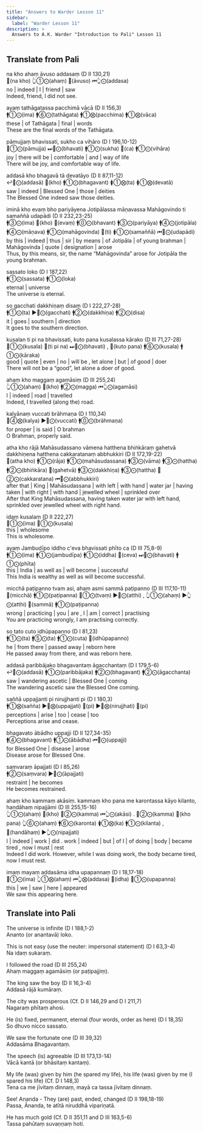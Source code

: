 ```yaml
---
title: "Answers to Warder Lesson 11"
sidebar:
  label: "Warder Lesson 11"
description: >
  Answers to A.K. Warder "Introduction to Pali" Lesson 11
---
```


## Translate from Pali

na kho ahaṃ āvuso addasaṃ (D II 130,21)  
🔼(na kho) 👆①⨀(ahaṃ) 🔼(āvuso) ⏮👆⨀(addasa)  
no | indeed | I | friend | saw  
Indeed, friend, I did not see.

ayaṃ tathāgatassa pacchimā vācā (D II 156,3)  
🚹①⨀(ima) 🚹⑥⨀(tathāgata) 🚹①⨂(pacchima) 🚹①⨂(vāca)  
these | of Tathāgata | final | words  
These are the final words of the Tathāgata.

pāmujjaṃ bhavissati, sukho ca vihāro (D I 196,10-12)  
🚻①⨀(pāmujja) ⏭🤟⨀(bhavati) 🚹①⨀(sukha) 🔼(ca) 🚹①⨀(vihāra)  
joy | there will be | comfortable | and | way of life  
There will be joy, and comfortable way of life.

addasā kho bhagavā tā devatāyo (D II 87,11-12)  
↩️🤟⨀(addasā) 🔼(kho) 🚹①⨀(bhagavant) 🚺①⨂(ta) 🚺①⨂(devatā)  
saw | indeed | Blessed One | those | deities  
The Blessed One indeed saw those deities.

iminā kho evaṃ bho pariyāyena Jotipālassa māṇavassa Mahāgovindo ti samaññā udapādi (D II 232,23-25)  
🚹③⨀(ima) 🔼(kho) 🔼(evaṃ) 🚹⓪⨀(bhavant) 🚹③⨀(pariyāya) 🚹④⨀(jotipāla) 🚹④⨀(māṇava) 🚹①⨀(mahāgovinda) 🔼(ti) 🚺①⨀(samaññā) ⏮🤟⨀(udapādi)  
by this | indeed | thus | sir | by means | of Jotipāla | of young brahman | Mahāgovinda | quote | designation | arose  
Thus, by this means, sir, the name “Mahāgovinda” arose for Jotipāla the young brahman.

sassato loko (D I 187,22)  
🚹①⨀(sassata) 🚹①⨀(loka)  
eternal | universe  
The universe is eternal.

so gacchati dakkhiṇaṃ disaṃ (D I 222,27-28)  
🚹①⨀(ta) ▶️🤟⨀(gacchati) 🚹②⨀(dakkhiṇa) 🚹②⨀(disa)  
it | goes | southern | direction  
It goes to the southern direction.

kusalan ti pi na bhavissati, kuto pana kusalassa kārako (D III 71,27-28)  
🚻①⨀(kusala) 🔼(ti pi na) ⏭🤟⨀(bhavati) , 🔼(kuto pana) 🚹⑥⨀(kusala) 🚹①⨀(kāraka)  
good | quote | even | no | will be , let alone | but | of good | doer  
There will not be a “good”, let alone a doer of good.

ahaṃ kho maggaṃ agamāsiṃ (D III 255,24)  
👆①⨀(ahaṃ) 🔼(kho) 🚹②⨀(magga) ⏮👆⨀(agamāsi)  
I | indeed | road | travelled  
Indeed, I travelled (along the) road.

kalyānaṃ vuccati brāhmaṇa  (D I 110,34)  
🚻④⨂(kalya) ▶️🤟⨀(vuccati) 🚹⓪⨀(brāhmaṇa)  
for proper | is said | O brahman  
O Brahman, properly said.

atha kho rājā Mahāsudassano vāmena hatthena bhiṅkāraṃ gahetvā dakkhiṇena hatthena cakkaratanaṃ abbhukkiri (D II 172,19-22)  
🔼(atha kho) 🚹①⨀(rāja) 🚹①⨀(mahāsudassana) 🚹③⨀(vāma) 🚹③⨀(hattha) 🚹②⨀(bhiṅkāra) 🔼(gahetvā) 🚹③⨀(dakkhiṇa) 🚹③⨀(hattha) 🚻②⨀(cakkaratana) ⏮🤟⨀(abbhukkiri)  
after that | King | Mahāsudassana | with left | with hand | water jar | having taken | with right | with hand | jewelled wheel | sprinkled over  
After that King Mahāsudassana, having taken water jar with left hand, sprinkled over jewelled wheel with right hand.

idaṃ kusalaṃ (D II 222,27)  
🚻①⨀(ima) 🚻①⨀(kusala)  
this | wholesome  
This is wholesome.

ayaṃ Jambudīpo iddho c'eva bhavissati phīto ca (D III 75,8-9)  
🚹①⨀(ima) 🚹①⨀(jambudīpa) 🚹①⨀(iddha) 🔼(ceva) ⏭🤟⨀(bhavati) 🚹①⨀(phīta)  
this | India | as well as | will become | successful  
This India is wealthy as well as will become successful.

micchā paṭipanno tvam asi, aham asmi sammā paṭipanno (D III 117,10-11)  
🔼(micchā) 🚹①⨀(paṭipanna) 🤘①⨀(tvaṃ) ▶️🤘⨀(atthi) , 👆①⨀(ahaṃ) ▶️👆⨀(atthi) 🔼(sammā)  🚹①⨀(paṭipanna)  
wrong | practicing | you | are , I | am | correct | practising  
You are practicing wrongly, I am practising correctly.

so tato cuto idhūpapanno (D I 81,23)  
🚹①⨀(ta) 🚹⑤⨀(ta) 🚹①⨀(cuta) 🔼(idhūpapanno)  
he | from there | passed away | reborn here  
He passed away from there, and was reborn here.

addasā paribbājako bhagavantaṃ āgacchantaṃ (D I 179,5-6)  
↩️🤟⨀(addasā) 🚹①⨀(paribbājaka) 🚹②⨀(bhagavant) 🚹②⨀(āgacchanta)  
saw | wandering ascetic | Blessed One | coming  
The wandering ascetic saw the Blessed One coming.

saññā uppajjanti pi nirujjhanti pi (D I 180,3)  
🚹①⨂(sañña) ▶️🤟⨂(uppajjati) 🔼(pi) ▶️🤟⨂(nirujjhati)  🔼(pi)  
perceptions | arise | too | cease | too  
Perceptions arise and cease.

bhagavato ābādho uppajji (D II 127,34-35)  
🚹④⨀(bhagavant) 🚹①⨀(ābādha) ⏮🤟⨀(uppajji)  
for Blessed One | disease | arose  
Disease arose for Blessed One.

saṃvaraṃ āpajjati (D I 85,26)  
🚹②⨀(saṃvara) ▶️🤟⨀(āpajjati)  
restraint | he becomes  
He becomes restrained.

ahaṃ kho kammaṃ akāsiṃ. kammaṃ kho pana me karontassa kāyo kilanto, handāhaṃ nipajjāmi (D III 255,15-16)  
👆①⨀(ahaṃ) 🔼(kho) 🚻②⨀(kamma) ⏮👆⨀(akāsi) . 🚻②⨀(kamma) 🔼(kho pana) 👆⑥⨀(ahaṃ) 🚹⑥⨀(karonta) 🚺①⨂(ka) 🚹①⨀(kilanta) , 🔼(handāhaṃ) ▶️👆⨀(nipajjati)  
I | indeed | work | did . work | indeed | but | of I | of doing | body | became tired , now I must | rest  
Indeed I did work. However, while I was doing work, the body became tired, now I must rest.

imaṃ mayaṃ addasāma idha upapannaṃ (D I 18,17-18)  
🚻①⨀(ima) 👆①⨂(ahaṃ) ⏮👆⨂(addasa) 🔼(idha) 🚻①⨀(upapanna)  
this | we | saw | here | appeared  
We saw this appearing here.

## Translate into Pali

The universe is infinite (D I 188,1-2)  
Ananto (or anantavā) loko.

This is not easy (use the neuter: impersonal statement) (D I 63,3-4)  
Na idaṃ sukaraṃ.

I followed the road (D III 255,24)  
Ahaṃ maggaṃ agamāsiṃ (or paṭipajjiṃ).

The king saw the boy (D II 16,3-4)  
Addasā rājā kumāraṃ.

The city was prosperous (Cf. D II 146,29 and D I 211,7)  
Nagaraṃ phītaṃ ahosi.

He (is) fixed, permanent, eternal (four words, order as here) (D I 18,35)  
So dhuvo nicco sassato.

We saw the fortunate one (D III 39,32)  
Addasāma Bhagavantaṃ.

The speech (is) agreeable (D III 173,13-14)  
Vācā kantā (or bhāsitaṃ kantaṃ).

My life (was) given by him (he spared my life), his life (was) given by me (I spared his life) (Cf. D I 148,3)  
Tena ca me jīvitaṃ dinnaṃ, mayā ca tassa jīvitaṃ dinnaṃ.

See! Ananda - They (are) past, ended, changed (D II 198,18-19)  
Passa, Ānanda, te atītā niruddhā vipariṇatā.

He has much gold (Cf. D II 351,11 and D III 163,5-6)  
Tassa pahūtaṃ suvaṇṇaṃ hoti.
